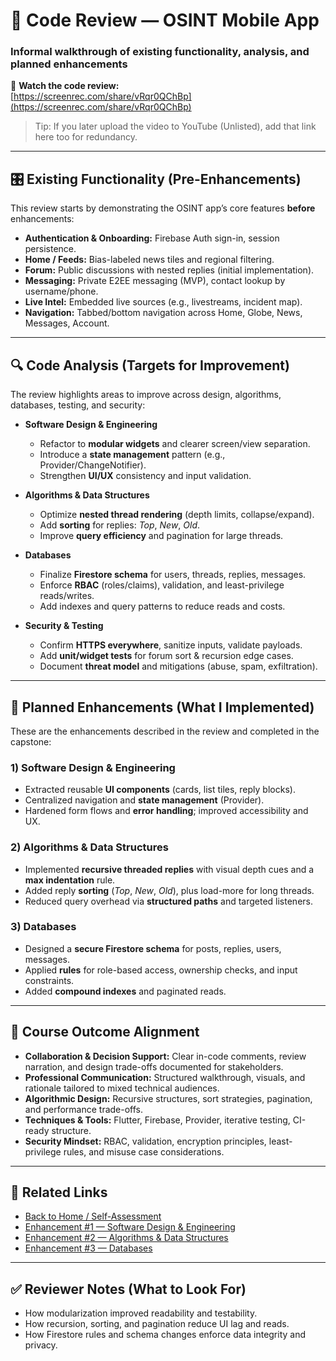 
# 🧪 Code Review — OSINT Mobile App
### Informal walkthrough of existing functionality, analysis, and planned enhancements

🎥 **Watch the code review:**  
[https://screenrec.com/share/vRqr0QChBp](https://screenrec.com/share/vRqr0QChBp)

> Tip: If you later upload the video to YouTube (Unlisted), add that link here too for redundancy.

---

## 🎛️ Existing Functionality (Pre-Enhancements)
This review starts by demonstrating the OSINT app’s core features **before** enhancements:

- **Authentication & Onboarding:** Firebase Auth sign-in, session persistence.
- **Home / Feeds:** Bias-labeled news tiles and regional filtering.
- **Forum:** Public discussions with nested replies (initial implementation).
- **Messaging:** Private E2EE messaging (MVP), contact lookup by username/phone.
- **Live Intel:** Embedded live sources (e.g., livestreams, incident map).
- **Navigation:** Tabbed/bottom navigation across Home, Globe, News, Messages, Account.

---

## 🔍 Code Analysis (Targets for Improvement)
The review highlights areas to improve across design, algorithms, databases, testing, and security:

- **Software Design & Engineering**
  - Refactor to **modular widgets** and clearer screen/view separation.
  - Introduce a **state management** pattern (e.g., Provider/ChangeNotifier).
  - Strengthen **UI/UX** consistency and input validation.

- **Algorithms & Data Structures**
  - Optimize **nested thread rendering** (depth limits, collapse/expand).
  - Add **sorting** for replies: *Top*, *New*, *Old*.
  - Improve **query efficiency** and pagination for large threads.

- **Databases**
  - Finalize **Firestore schema** for users, threads, replies, messages.
  - Enforce **RBAC** (roles/claims), validation, and least-privilege reads/writes.
  - Add indexes and query patterns to reduce reads and costs.

- **Security & Testing**
  - Confirm **HTTPS everywhere**, sanitize inputs, validate payloads.
  - Add **unit/widget tests** for forum sort & recursion edge cases.
  - Document **threat model** and mitigations (abuse, spam, exfiltration).

---

## 🧩 Planned Enhancements (What I Implemented)
These are the enhancements described in the review and completed in the capstone:

### 1) Software Design & Engineering
- Extracted reusable **UI components** (cards, list tiles, reply blocks).
- Centralized navigation and **state management** (Provider).
- Hardened form flows and **error handling**; improved accessibility and UX.

### 2) Algorithms & Data Structures
- Implemented **recursive threaded replies** with visual depth cues and a **max indentation** rule.
- Added reply **sorting** (*Top*, *New*, *Old*), plus load-more for long threads.
- Reduced query overhead via **structured paths** and targeted listeners.

### 3) Databases
- Designed a **secure Firestore schema** for posts, replies, users, messages.
- Applied **rules** for role-based access, ownership checks, and input constraints.
- Added **compound indexes** and paginated reads.

---

## 🎯 Course Outcome Alignment
- **Collaboration & Decision Support:** Clear in-code comments, review narration, and design trade-offs documented for stakeholders.
- **Professional Communication:** Structured walkthrough, visuals, and rationale tailored to mixed technical audiences.
- **Algorithmic Design:** Recursive structures, sort strategies, pagination, and performance trade-offs.
- **Techniques & Tools:** Flutter, Firebase, Provider, iterative testing, CI-ready structure.
- **Security Mindset:** RBAC, validation, encryption principles, least-privilege rules, and misuse case considerations.

---

## 📂 Related Links
- [Back to Home / Self-Assessment](/index.md)
- [Enhancement #1 — Software Design & Engineering](/artifacts/software_design/)
- [Enhancement #2 — Algorithms & Data Structures](/artifacts/algorithms/)
- [Enhancement #3 — Databases](/artifacts/databases/)

---

## ✅ Reviewer Notes (What to Look For)
- How modularization improved readability and testability.
- How recursion, sorting, and pagination reduce UI lag and reads.
- How Firestore rules and schema changes enforce data integrity and privacy.

